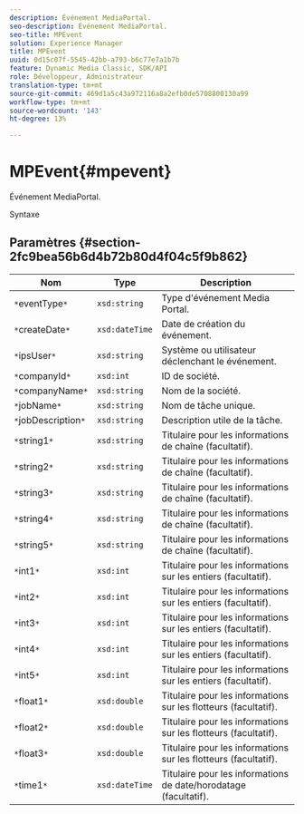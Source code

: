 ```yaml
---
description: Événement MediaPortal.
seo-description: Événement MediaPortal.
seo-title: MPEvent
solution: Experience Manager
title: MPEvent
uuid: 0d15c07f-5545-42bb-a793-b6c77e7a1b7b
feature: Dynamic Media Classic, SDK/API
role: Développeur, Administrateur
translation-type: tm+mt
source-git-commit: 469d1a5c43a972116a8a2efb0de5708800130a99
workflow-type: tm+mt
source-wordcount: '143'
ht-degree: 13%

---
```



# MPEvent{#mpevent}

Événement MediaPortal.

Syntaxe

## Paramètres {#section-2fc9bea56b6d4b72b80d4f04c5f9b862}

| Nom | Type | Description |
|---|---|---|
| `*`eventType`*` | `xsd:string` | Type d&#39;événement Media Portal. |
| `*`createDate`*` | `xsd:dateTime` | Date de création du événement. |
| `*`ipsUser`*` | `xsd:string` | Système ou utilisateur déclenchant le événement. |
| `*`companyId`*` | `xsd:int` | ID de société. |
| `*`companyName`*` | `xsd:string` | Nom de la société. |
| `*`jobName`*` | `xsd:string` | Nom de tâche unique. |
| `*`jobDescription`*` | `xsd:string` | Description utile de la tâche. |
| `*`string1`*` | `xsd:string` | Titulaire pour les informations de chaîne (facultatif). |
| `*`string2`*` | `xsd:string` | Titulaire pour les informations de chaîne (facultatif). |
| `*`string3`*` | `xsd:string` | Titulaire pour les informations de chaîne (facultatif). |
| `*`string4`*` | `xsd:string` | Titulaire pour les informations de chaîne (facultatif). |
| `*`string5`*` | `xsd:string` | Titulaire pour les informations de chaîne (facultatif). |
| `*`int1`*` | `xsd:int` | Titulaire pour les informations sur les entiers (facultatif). |
| `*`int2`*` | `xsd:int` | Titulaire pour les informations sur les entiers (facultatif). |
| `*`int3`*` | `xsd:int` | Titulaire pour les informations sur les entiers (facultatif). |
| `*`int4`*` | `xsd:int` | Titulaire pour les informations sur les entiers (facultatif). |
| `*`int5`*` | `xsd:int` | Titulaire pour les informations sur les entiers (facultatif). |
| `*`float1`*` | `xsd:double` | Titulaire pour les informations sur les flotteurs (facultatif). |
| `*`float2`*` | `xsd:double` | Titulaire pour les informations sur les flotteurs (facultatif). |
| `*`float3`*` | `xsd:double` | Titulaire pour les informations sur les flotteurs (facultatif). |
| `*`time1`*` | `xsd:dateTime` | Titulaire pour les informations de date/horodatage (facultatif). |


